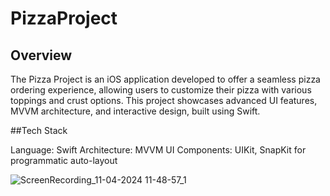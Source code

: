 # PizzaProject

## Overview
The Pizza Project is an iOS application developed to offer a seamless pizza ordering experience,
allowing users to customize their pizza with various toppings and crust options. This project 
showcases advanced UI features, MVVM architecture, and interactive design, built using Swift.

##Tech Stack

Language: Swift
Architecture: MVVM
UI Components: UIKit, SnapKit for programmatic auto-layout

![ScreenRecording_11-04-2024 11-48-57_1](https://github.com/user-attachments/assets/41901112-abda-4748-9919-68ce1662a64e)

